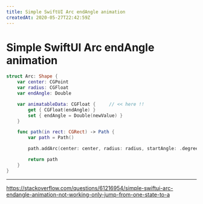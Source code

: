 ```yaml
---
title: Simple SwiftUI Arc endAngle animation
createdAt: 2020-05-27T22:42:59Z
---
```


# Simple SwiftUI Arc endAngle animation

```swift
struct Arc: Shape {
    var center: CGPoint
    var radius: CGFloat
    var endAngle: Double

    var animatableData: CGFloat {     // << here !!
        get { CGFloat(endAngle) }
        set { endAngle = Double(newValue) }
    }

    func path(in rect: CGRect) -> Path {
        var path = Path()

        path.addArc(center: center, radius: radius, startAngle: .degrees(180), endAngle: .degrees(endAngle), clockwise: false)

        return path
    }
}
```

---

https://stackoverflow.com/questions/61216954/simple-swiftui-arc-endangle-animation-not-working-only-jump-from-one-state-to-a